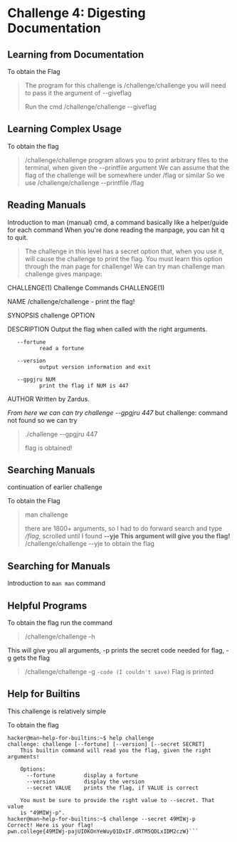 # Challenge 4: Digesting Documentation
## Learning from Documentation

To obtain the Flag
> The program for this challenge is /challenge/challenge
> you will need to pass it the argument of --giveflag
>
> Run the cmd /challenge/challenge --giveflag

## Learning Complex Usage

To obtain the flag

> /challenge/challenge program allows you to print arbitrary files to the terminal, when given the --printfile argument
> We can assume that the flag of the challenge will be somewhere under /flag or similar
> So we use /challenge/challenge --printfile /flag

## Reading Manuals

Introduction to man (manual) cmd, a command basically like a helper/guide for each command 
When you're done reading the manpage, you can hit q to quit.

> The challenge in this level has a secret option that, when you use it, will cause the challenge to print the flag. You must learn this option through the man page for challenge!
> We can try
> man challenge
> man challenge gives manpage:

CHALLENGE(1)                       Challenge Commands                       CHALLENGE(1)

NAME
       /challenge/challenge - print the flag!

SYNOPSIS
       challenge OPTION

DESCRIPTION
       Output the flag when called with the right arguments.

       --fortune
              read a fortune

       --version
              output version information and exit

       --gpgjru NUM
              print the flag if NUM is 447

AUTHOR
       Written by Zardus.

*From here we can can try challenge --gpgjru 447*
but challenge: command not found
so we can try 
> ./challenge --gpgjru 447
> 
> flag is obtained!

## Searching Manuals

continuation of earlier challenge

To obtain the Flag

> man challenge
>
> there are 1800+ arguments, so I had to do forward search and type _/flag_, scrolled until I found  **--yje  This argument will give you the flag!**
> /challenge/challenge --yje to obtain the flag


## Searching for Manuals
Introduction to `man man` command


## Helpful Programs
To obtain the flag
run the command 
> /challenge/challenge -h

This will give you all arguments, -p prints the secret code needed for flag, -g gets the flag
> /challenge/challenge -g `-code (I couldn't save)`
> Flag is printed

## Help for Builtins
This challenge is relatively simple

To obtain the flag
``` 
hacker@man~help-for-builtins:~$ help challenge
challenge: challenge [--fortune] [--version] [--secret SECRET]
    This builtin command will read you the flag, given the right arguments!
    
    Options:
      --fortune         display a fortune
      --version         display the version
      --secret VALUE    prints the flag, if VALUE is correct

    You must be sure to provide the right value to --secret. That value
    is "49MIWj-p".
hacker@man~help-for-builtins:~$ challenge --secret 49MIWj-p
Correct! Here is your flag!
pwn.college{49MIWj-pajUI0KOnYeWuyQ1DxIF.dRTM5QDLxIDM2czW}```






